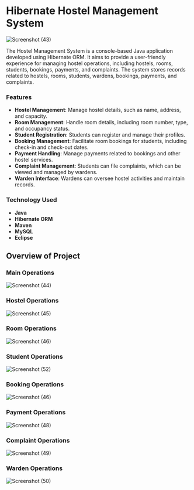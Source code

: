 # Hibernate Hostel Management System

![Screenshot (43)](https://github.com/user-attachments/assets/f844caf3-9917-4d8f-9d17-ac07b73bd10c)

The Hostel Management System is a console-based Java application developed using Hibernate ORM. It aims to provide a user-friendly experience for managing hostel operations, including hostels, rooms, students, bookings, payments, and complaints. The system stores records related to hostels, rooms, students, wardens, bookings, payments, and complaints.

### Features
- **Hostel Management**: Manage hostel details, such as name, address, and capacity.
- **Room Management**: Handle room details, including room number, type, and occupancy status.
- **Student Registration**: Students can register and manage their profiles.
- **Booking Management**: Facilitate room bookings for students, including check-in and check-out dates.
- **Payment Handling**: Manage payments related to bookings and other hostel services.
- **Complaint Management**: Students can file complaints, which can be viewed and managed by wardens.
- **Warden Interface**: Wardens can oversee hostel activities and maintain records.

### Technology Used
- **Java**
- **Hibernate ORM**
- **Maven**
- **MySQL**
- **Eclipse**

## Overview of Project
### Main Operations

![Screenshot (44)](https://github.com/user-attachments/assets/1358fd99-475e-45c6-a7ae-324171680ecd)



### Hostel Operations

![Screenshot (45)](https://github.com/user-attachments/assets/07a09c6a-5c03-42cd-bdb7-6ed2c98b918e)

### Room Operations

![Screenshot (46)](https://github.com/user-attachments/assets/26289efb-7f21-4f5f-958d-302d28fa846d)

### Student Operations

![Screenshot (52)](https://github.com/user-attachments/assets/daab3395-fb19-4338-9e77-4d43a1835a36)

### Booking Operations

![Screenshot (46)](https://github.com/user-attachments/assets/2847b38a-0c99-4637-a229-60d678d7c9a4)

### Payment Operations

![Screenshot (48)](https://github.com/user-attachments/assets/c5d25ad1-b7e7-46b8-98df-673ba6dc4cea)

### Complaint Operations

![Screenshot (49)](https://github.com/user-attachments/assets/93f25842-f120-448e-989c-fbcdadeaba8d)

### Warden Operations

![Screenshot (50)](https://github.com/user-attachments/assets/da540755-a57d-4788-be89-8c71616e5b0b)






